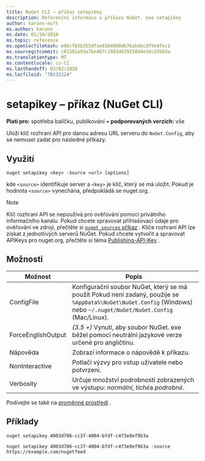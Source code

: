 ```yaml
---
title: NuGet CLI – příkaz setapikey
description: Referenční informace o příkazu NuGet. exe setapikey
author: karann-msft
ms.author: karann
ms.date: 01/18/2018
ms.topic: reference
ms.openlocfilehash: e06cfb5b355dfae8104090db7babdecdf9e9fec1
ms.sourcegitcommit: c81561e93a7be467c1983d639158d4e3dc25b93a
ms.translationtype: MT
ms.contentlocale: cs-CZ
ms.lasthandoff: 03/02/2020
ms.locfileid: "78231224"
---
```

# <a name="setapikey-command-nuget-cli"></a>setapikey – příkaz (NuGet CLI)

**Platí pro:** spotřeba balíčku, publikování &bullet; **podporovaných verzích:** vše

Uloží klíč rozhraní API pro danou adresu URL serveru do `NuGet.Config`, aby se nemusel zadat pro následné příkazy.

## <a name="usage"></a>Využití

```cli
nuget setapikey <key> -Source <url> [options]
```

kde `<source>` identifikuje server a `<key>` je klíč, který se má uložit. Pokud je hodnota `<source>` vynechána, předpokládá se nuget.org. 

> [!NOTE]
> Klíč rozhraní API se nepoužívá pro ověřování pomocí privátního informačního kanálu. Pokud chcete spravovat přihlašovací údaje pro ověřování ve zdroji, přečtěte si [`nuget sources` příkaz](../cli-reference/cli-ref-sources.md) .
> Klíče rozhraní API lze získat z jednotlivých serverů NuGet. Pokud chcete vytvořit a spravovat APIKeys pro nuget.org, přečtěte si téma [Publishing-API-Key](../../quickstart/includes/publish-api-key.md) .

## <a name="options"></a>Možnosti

| Možnost | Popis |
| --- | --- |
| ConfigFile | Konfigurační soubor NuGet, který se má použít Pokud není zadaný, použije se `%AppData%\NuGet\NuGet.Config` (Windows) nebo `~/.nuget/NuGet/NuGet.Config` (Mac/Linux).|
| ForceEnglishOutput | *(3.5 +)* Vynutí, aby soubor NuGet. exe běžel pomocí neutrální jazykové verze určené pro angličtinu. |
| Nápověda | Zobrazí informace o nápovědě k příkazu. |
| NonInteractive | Potlačí výzvy pro vstup uživatele nebo potvrzení. |
| Verbosity | Určuje množství podrobností zobrazených ve výstupu: *normální*, *tiché*a *podrobné*. |

Podívejte se také na [proměnné prostředí](cli-ref-environment-variables.md) .

## <a name="examples"></a>Příklady

```cli
nuget setapikey 4003d786-cc37-4004-bfdf-c4f3e8ef9b3a

nuget setapikey 4003d786-cc37-4004-bfdf-c4f3e8ef9b3a -source https://example.com/nugetfeed
```
